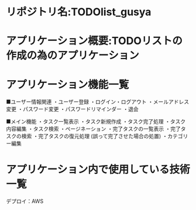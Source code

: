 # リポジトリ名:TODOlist_gusya

# アプリケーション概要:TODOリストの作成の為のアプリケーション

# アプリケーション機能一覧

■ユーザー情報関連
・ユーザー登録
・ログイン・ログアウト
・メールアドレス変更
・パスワード変更
・パスワードリマインダー
・退会

■メイン機能
・タスク一覧表示
・タスク新規作成
・タスク完了処理
・タスク内容編集
・タスク検索
・ページネーション
・完了タスクの一覧表示
・完了タスクの検索
・完了タスクの復元処理 (誤って完了させた場合の処置)
・カテゴリー編集

# アプリケーション内で使用している技術一覧

デプロイ：AWS





